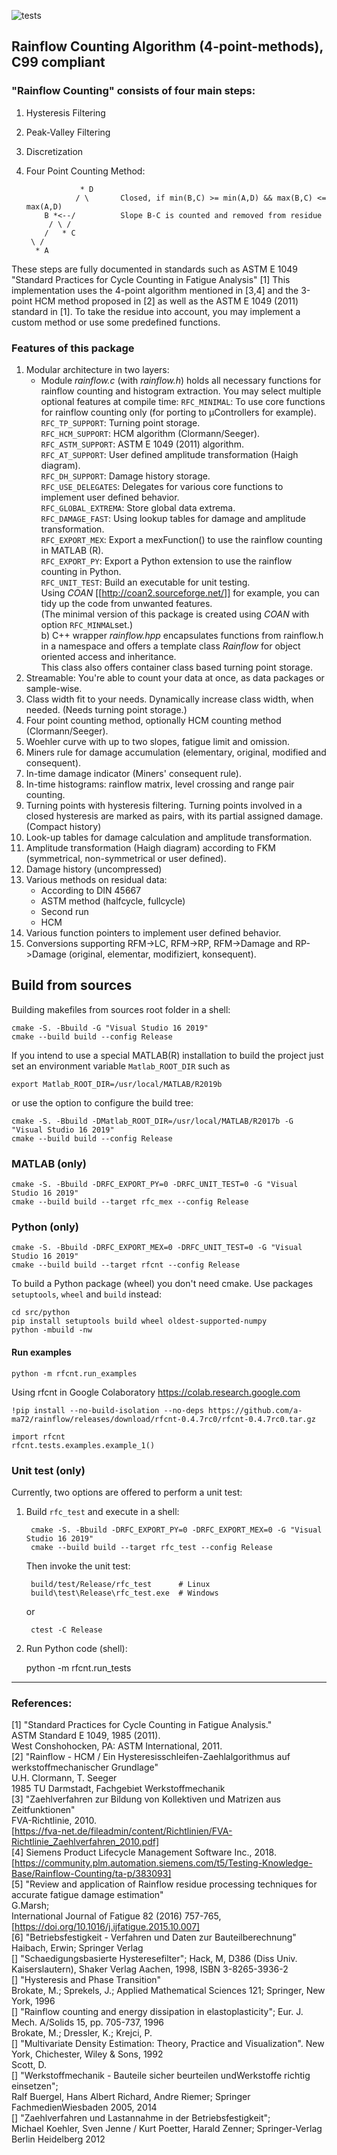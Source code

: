 ![tests](https://github.com/a-ma72/rainflow/actions/workflows/run_test.yml/badge.svg)  

## Rainflow Counting Algorithm (4-point-methods), C99 compliant

### "Rainflow Counting" consists of four main steps:

  1. Hysteresis Filtering
  2. Peak-Valley Filtering
  3. Discretization
  4. Four Point Counting Method:

                     * D
                    / \       Closed, if min(B,C) >= min(A,D) && max(B,C) <= max(A,D)
             B *<--/          Slope B-C is counted and removed from residue
              / \ /
             /   * C
          \ /
           * A

These steps are fully documented in standards such as
ASTM E 1049 "Standard Practices for Cycle Counting in Fatigue Analysis" [1]
This implementation uses the 4-point algorithm mentioned in [3,4] and the 3-point HCM method proposed in [2] as well as the ASTM E 1049 (2011) standard in [1].
To take the residue into account, you may implement a custom method or use some
predefined functions.

### Features of this package
 1. Modular architecture in two layers:
    - Module _rainflow.c_ (with _rainflow.h_) holds all necessary functions for rainflow counting and histogram extraction. You may select multiple optional features at compile time:
    `RFC_MINIMAL`: To use core functions for rainflow counting only (for porting to µControllers for example).  
    `RFC_TP_SUPPORT`: Turning point storage.  
    `RFC_HCM_SUPPORT`: HCM algorithm (Clormann/Seeger).  
    `RFC_ASTM_SUPPORT`: ASTM E 1049 (2011) algorithm.  
    `RFC_AT_SUPPORT`: User defined amplitude transformation (Haigh diagram).  
    `RFC_DH_SUPPORT`:  Damage history storage.  
    `RFC_USE_DELEGATES`: Delegates for various core functions to implement user defined behavior.  
    `RFC_GLOBAL_EXTREMA`:  Store global data extrema.  
    `RFC_DAMAGE_FAST`: Using lookup tables for damage and amplitude transformation.  
    `RFC_EXPORT_MEX`: Export a mexFunction() to use the rainflow counting in MATLAB (R).  
    `RFC_EXPORT_PY`: Export a Python extension to use the rainflow counting in Python.  
    `RFC_UNIT_TEST`: Build an executable for unit testing.  
    Using _COAN_ [[http://coan2.sourceforge.net/]] for example, you can tidy up the code from unwanted features.  
    (The minimal version of this package is created using _COAN_ with option `RFC_MINMAL`set.)  
    b) C++ wrapper _rainflow.hpp_ encapsulates functions from rainflow.h in a namespace and offers a template class _Rainflow_ for object oriented access and inheritance.  
    This class also offers container class based turning point storage.  
 2. Streamable: You're able to count your data at once, as data packages or sample-wise.
 3. Class width fit to your needs. Dynamically increase class width, when needed. (Needs turning point storage.)
 4. Four point counting method, optionally HCM counting method (Clormann/Seeger).
 5. Woehler curve with up to two slopes, fatigue limit and omission.
 6. Miners rule for damage accumulation (elementary, original, modified and consequent).
 7. In-time damage indicator (Miners' consequent rule).
 8. In-time histograms: rainflow matrix, level crossing and range pair counting.
 9. Turning points with hysteresis filtering. Turning points involved in a closed hysteresis are marked as pairs, with its partial assigned damage. (Compact history)
 10. Look-up tables for damage calculation and amplitude transformation.
 11. Amplitude transformation (Haigh diagram) according to FKM (symmetrical, non-symmetrical or user defined).
 12. Damage history (uncompressed)
 13. Various methods on residual data:
     - According to DIN 45667
     - ASTM method (halfcycle, fullcycle)
     - Second run
     - HCM
 14. Various function pointers to implement user defined behavior.
 15. Conversions supporting RFM->LC, RFM->RP, RFM->Damage and RP->Damage (original, elementar, modifiziert, konsequent).


## Build from sources

Building makefiles from sources root folder in a shell:

    cmake -S. -Bbuild -G "Visual Studio 16 2019"
    cmake --build build --config Release

If you intend to use a special MATLAB(R) installation to build the project
just set an environment variable `Matlab_ROOT_DIR` such as

    export Matlab_ROOT_DIR=/usr/local/MATLAB/R2019b
or use the option to configure the build tree:

    cmake -S. -Bbuild -DMatlab_ROOT_DIR=/usr/local/MATLAB/R2017b -G "Visual Studio 16 2019"
    cmake --build build --config Release

### MATLAB (only)
    cmake -S. -Bbuild -DRFC_EXPORT_PY=0 -DRFC_UNIT_TEST=0 -G "Visual Studio 16 2019"
    cmake --build build --target rfc_mex --config Release

### Python (only)
    cmake -S. -Bbuild -DRFC_EXPORT_MEX=0 -DRFC_UNIT_TEST=0 -G "Visual Studio 16 2019"
    cmake --build build --target rfcnt --config Release

To build a Python package (wheel) you don't need cmake. Use packages `setuptools`, `wheel` and `build` instead:

    cd src/python
    pip install setuptools build wheel oldest-supported-numpy
    python -mbuild -nw

#### Run examples
    python -m rfcnt.run_examples

Using rfcnt in Google Colaboratory
https://colab.research.google.com

    !pip install --no-build-isolation --no-deps https://github.com/a-ma72/rainflow/releases/download/rfcnt-0.4.7rc0/rfcnt-0.4.7rc0.tar.gz

    import rfcnt
    rfcnt.tests.examples.example_1()

### Unit test (only)
Currently, two options are offered to perform a unit test:
1. Build `rfc_test` and execute in a shell:

        cmake -S. -Bbuild -DRFC_EXPORT_PY=0 -DRFC_EXPORT_MEX=0 -G "Visual Studio 16 2019"
        cmake --build build --target rfc_test --config Release

    Then invoke the unit test:

        build/test/Release/rfc_test      # Linux
        build\test\Release\rfc_test.exe  # Windows

    or

        ctest -C Release
2. Run Python code (shell):

    python -m rfcnt.run_tests



---
### References:
[1] "Standard Practices for Cycle Counting in Fatigue Analysis."<br>
    ASTM Standard E 1049, 1985 (2011).<br>
    West Conshohocken, PA: ASTM International, 2011.<br>
[2] "Rainflow - HCM / Ein Hysteresisschleifen-Zaehlalgorithmus auf werkstoffmechanischer Grundlage"<br>
    U.H. Clormann, T. Seeger<br>
    1985 TU Darmstadt, Fachgebiet Werkstoffmechanik<br>
[3] "Zaehlverfahren zur Bildung von Kollektiven und Matrizen aus Zeitfunktionen"<br>
    FVA-Richtlinie, 2010.<br>
    [https://fva-net.de/fileadmin/content/Richtlinien/FVA-Richtlinie_Zaehlverfahren_2010.pdf]<br>
[4] Siemens Product Lifecycle Management Software Inc., 2018.<br>
    [https://community.plm.automation.siemens.com/t5/Testing-Knowledge-Base/Rainflow-Counting/ta-p/383093]<br>
[5] "Review and application of Rainflow residue processing techniques for accurate fatigue damage estimation"<br>
    G.Marsh;<br>
    International Journal of Fatigue 82 (2016) 757-765,<br>
    [https://doi.org/10.1016/j.ijfatigue.2015.10.007]<br>
[6] "Betriebsfestigkeit - Verfahren und Daten zur Bauteilberechnung"<br>
    Haibach, Erwin; Springer Verlag<br>
[]  "Schaedigungsbasierte Hysteresefilter"; Hack, M, D386 (Diss Univ. Kaiserslautern), Shaker Verlag Aachen, 1998, ISBN 3-8265-3936-2<br>
[]  "Hysteresis and Phase Transition"<br>
    Brokate, M.; Sprekels, J.; Applied Mathematical Sciences 121; Springer, New York, 1996<br>
[]  "Rainflow counting and energy dissipation in elastoplasticity"; Eur. J. Mech. A/Solids 15, pp. 705-737, 1996<br>
    Brokate, M.; Dressler, K.; Krejci, P.<br>
[]  "Multivariate Density Estimation: Theory, Practice and Visualization". New York, Chichester, Wiley & Sons, 1992<br>
    Scott, D.<br>
[]  "Werkstoffmechanik - Bauteile sicher beurteilen undWerkstoffe richtig einsetzen";<br>
     Ralf Buergel, Hans Albert Richard, Andre Riemer; Springer FachmedienWiesbaden 2005, 2014<br>
[]  "Zaehlverfahren und Lastannahme in der Betriebsfestigkeit";<br>
    Michael Koehler, Sven Jenne / Kurt Poetter, Harald Zenner; Springer-Verlag Berlin Heidelberg 2012<br>
